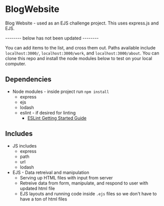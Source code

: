 # BlogWebsite

Blog Website - used as an EJS challenge project. This uses express.js and EJS.

-------- below has not been updated --------

You can add items to the list, and cross them out. Paths available include `localhost:3000/`, `localhost:3000/work`, and `localhost:3000/about`. You can clone this repo and install the node modules below to test on your local computer.

## Dependencies

-   Node modules - inside project run `npm install`
    -   express
    -   ejs
    -   lodash
    -   eslint - if desired for linting
        -   [ESLint Getting Started Guide](https://eslint.org/docs/latest/user-guide/getting-started)

## Includes

-   JS includes
    -   express
    -   path
    -   url
    -   lodash
-   EJS - Data retreival and manipulation
    -   Serving up HTML files with input from server
    -   Retreive data from form, manipulate, and respond to user with updated html file
    -   EJS layouts and running code inside `.ejs` files so we don't have to have a ton of html files
